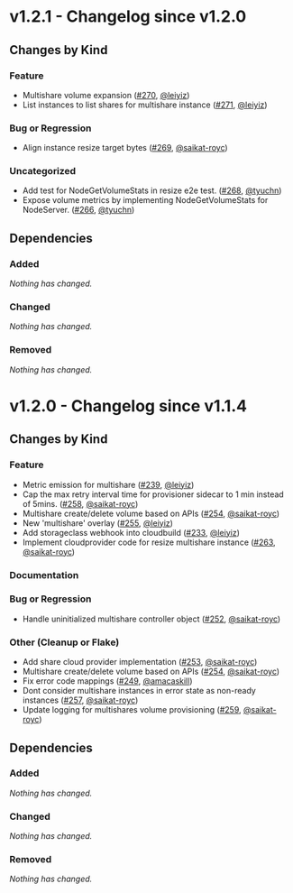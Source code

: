 # v1.2.1 - Changelog since v1.2.0

## Changes by Kind

### Feature
- Multishare volume expansion ([#270](https://github.com/kubernetes-sigs/gcp-filestore-csi-driver/pull/270), [@leiyiz](https://github.com/leiyiz))
- List instances to list shares for multishare instance ([#271](https://github.com/kubernetes-sigs/gcp-filestore-csi-driver/pull/271), [@leiyiz](https://github.com/leiyiz))

### Bug or Regression

- Align instance resize target bytes ([#269](https://github.com/kubernetes-sigs/gcp-filestore-csi-driver/pull/269), [@saikat-royc](https://github.com/saikat-royc))

### Uncategorized

- Add test for NodeGetVolumeStats in resize e2e test. ([#268](https://github.com/kubernetes-sigs/gcp-filestore-csi-driver/pull/268), [@tyuchn](https://github.com/tyuchn))
- Expose volume metrics by implementing NodeGetVolumeStats for NodeServer. ([#266](https://github.com/kubernetes-sigs/gcp-filestore-csi-driver/pull/266), [@tyuchn](https://github.com/tyuchn))

## Dependencies

### Added
_Nothing has changed._

### Changed
_Nothing has changed._

### Removed
_Nothing has changed._

# v1.2.0 - Changelog since v1.1.4

## Changes by Kind

### Feature

- Metric emission for multishare ([#239](https://github.com/kubernetes-sigs/gcp-filestore-csi-driver/pull/239), [@leiyiz](https://github.com/leiyiz))
- Cap the max retry interval time for provisioner sidecar to 1 min instead of 5mins. ([#258](https://github.com/kubernetes-sigs/gcp-filestore-csi-driver/pull/258), [@saikat-royc](https://github.com/saikat-royc))
- Multishare create/delete volume based on APIs ([#254](https://github.com/kubernetes-sigs/gcp-filestore-csi-driver/pull/254), [@saikat-royc](https://github.com/saikat-royc))
- New 'multishare' overlay ([#255](https://github.com/kubernetes-sigs/gcp-filestore-csi-driver/pull/255), [@leiyiz](https://github.com/leiyiz))
- Add storageclass webhook into cloudbuild ([#233](https://github.com/kubernetes-sigs/gcp-filestore-csi-driver/pull/233), [@leiyiz](https://github.com/leiyiz))
- Implement cloudprovider code for resize multishare instance ([#263](https://github.com/kubernetes-sigs/gcp-filestore-csi-driver/pull/263), [@saikat-royc](https://github.com/saikat-royc))
### Documentation

### Bug or Regression

- Handle uninitialized multishare controller object ([#252](https://github.com/kubernetes-sigs/gcp-filestore-csi-driver/pull/252), [@saikat-royc](https://github.com/saikat-royc))

### Other (Cleanup or Flake)

- Add share cloud provider implementation ([#253](https://github.com/kubernetes-sigs/gcp-filestore-csi-driver/pull/253), [@saikat-royc](https://github.com/saikat-royc))
- Multishare create/delete volume based on APIs ([#254](https://github.com/kubernetes-sigs/gcp-filestore-csi-driver/pull/254), [@saikat-royc](https://github.com/saikat-royc))
- Fix error code mappings ([#249](https://github.com/kubernetes-sigs/gcp-filestore-csi-driver/pull/249), [@amacaskill](https://github.com/amacaskill))
- Dont consider multishare instances in error state as non-ready instances ([#257](https://github.com/kubernetes-sigs/gcp-filestore-csi-driver/pull/257), [@saikat-royc](https://github.com/saikat-royc))
- Update logging for multishares volume provisioning ([#259](https://github.com/kubernetes-sigs/gcp-filestore-csi-driver/pull/259), [@saikat-royc](https://github.com/saikat-royc))

## Dependencies

### Added
_Nothing has changed._

### Changed
_Nothing has changed._

### Removed
_Nothing has changed._
